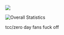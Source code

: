 ![](https://komarev.com/ghpvc/?username=1969bootboy&color=blue)

<img src="https://lastly.nisarga.me/api/recent?username=cross40&period=7day" alt="Overall Statistics" align="center">

tcc/zero day fans fuck off
